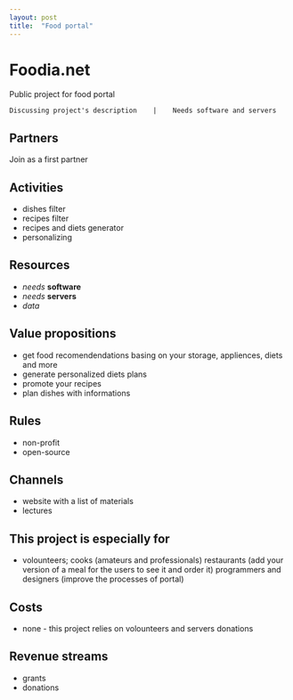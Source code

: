 ```yaml
---
layout: post
title:  "Food portal"
---
```


# Foodia.net 
Public project for food portal

    Discussing project's description    |    Needs software and servers

## Partners
Join as a first partner

## Activities  
* dishes filter
* recipes filter
* recipes and diets generator
* personalizing

## Resources
* *needs* **software** 
* *needs* **servers** 
* *data*

## Value propositions
* get food recomendendations basing on your storage, appliences, diets and more
* generate personalized diets plans
* promote your recipes
* plan dishes with informations

## Rules
* non-profit
* open-source


## Channels
* website with a list of materials 
* lectures 


## This project is especially for
* volounteers;
cooks (amateurs and professionals)
restaurants (add your version of a meal for the users to see it and order it)
programmers and designers (improve the processes of portal)

## Costs
* none - this project relies on volounteers and servers donations

## Revenue streams
* grants
* donations 

